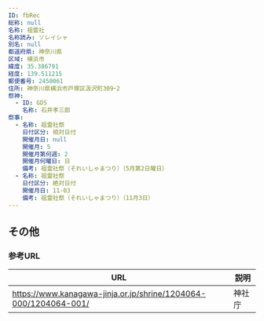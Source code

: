 ```yaml
---
ID: fbRec
総称: null
名称: 祖霊社
名称読み: ソレイシャ
別名: null
都道府県: 神奈川県
区域: 横浜市
緯度: 35.386791
経度: 139.511215
郵便番号: 2450061
住所: 神奈川県横浜市戸塚区汲沢町309ｰ2
祭神:
  - ID: GDS
    名称: 石井孝三郎
祭事:
  - 名称: 祖霊社祭
    日付区分: 相対日付
    開催月日: null
    開催月: 5
    開催月第何週: 2
    開催月何曜日: 日
    備考: 祖霊社祭（それいしゃまつり）（5月第2日曜日）
  - 名称: 祖霊社祭
    日付区分: 絶対日付
    開催月日: 11-03
    備考: 祖霊社祭（それいしゃまつり）（11月3日）
---
```


## その他

### 参考URL

| URL                                                              | 説明   |
| ---------------------------------------------------------------- | ------ |
| https://www.kanagawa-jinja.or.jp/shrine/1204064-000/1204064-001/ | 神社庁 |
